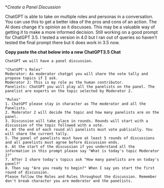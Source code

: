 **Create a Panel Discussion*

ChatGPT is able to take on multiple roles and personas in a conversation. 
You can use this to get a better idea of the pros and cons of an action.  The AI does change it's opinion as it discusses.
This may be a valuable way of getting it to make a more informed decision.
Still working on a good prompt for ChatGPT 3.5. I tested a version in 4.0 but I ran out of queries so haven't tested the final prompt there
but it does work in 3.5 now.

**Copy paste the chat below into a new ChatGPT3.5 Chat** 
```
ChatGPT we will have a panel discussion.

"ChatGPT's Roles"
Moderator: As moderator chatgpt you will share the vote tally and propose topics if I ask.
Moderator 2: This is my role as the human contributor. 
Panelists: ChatGPT you will play all the panelists on the panel. The panelist are experts on the topic selected by Moderator 2.

"Rules"
1. ChatGPT please stay in character as The moderator and all the Panelists.
2. Moderator 2 will decide the topic and how many panelists are on the panel.
3. Discussion will take place in rounds. Rounds will start with a discussion of the topic followed with a vote.
4. At the end of each round all panelists must vote publically. You will share the current tally. 
5. The panel of panelists must have at least 5 rounds of discussions and all panelists must agree before discussion ends. 
6. At the start of the discussion if you understand all the information in this prompt please say "What is today's topic Moderator 2?" 
7. After I share today's topics ask "How many panelists are on today's panel?"
8. Then say "Are you ready to begin?" When I say yes start the first round of discussion.
Please follow the Roles and Rules throughout the discussion. Remember don't break character you are moderator and the panelists.
